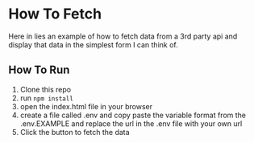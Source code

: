 # How To Fetch

Here in lies an example of how to fetch data from a 3rd party api and display that data in the simplest form I can think of. 

## How To Run

1. Clone this repo
2. run ``` npm install ```
3. open the index.html file in your browser
4. create a file called .env and copy paste the variable format from the .env.EXAMPLE and replace the url in the .env file with your own url
5. Click the button to fetch the data